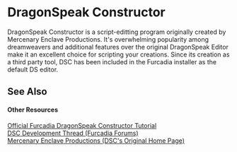 # DragonSpeak Constructor

DragonSpeak Constructor is a script-editting program originally created by Mercenary Enclave Productions. It's overwhelming popularity among dreamweavers and additional features over the original DragonSpeak Editor make it an excellent choice for scripting your creations. Since its creation as a third party tool, DSC has been included in the Furcadia installer as the default DS editor.



## See Also


#### Other Resources
<a href="http://cms.furcadia.com/creations/dreammaking/dreamtutorials/ds-ed">Official Furcadia DragonSpeak Constructor Tutorial</a><br /><a href="http://forums.furcadia.com/index.php?furcadia_session_id=150039-kelj-urj&showtopic=51315">DSC Development Thread (Furcadia Forums)</a><br /><a href="http://www.mercenary-enclave.com/furcprojects.php#DSConstruct">Mercenary Enclave Productions (DSC's Original Home Page)</a><br />